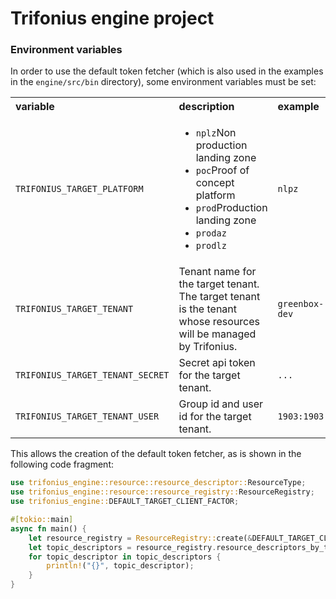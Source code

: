 # Trifonius engine project

### Environment variables

In order to use the default token fetcher (which is also used in the examples in the
`engine/src/bin` directory), some environment variables must be set:

<table>
    <tr align="top">
        <th align="left">variable</th>
        <th align="left">description</th>
        <th align="left">example</th>
    </tr>
    <tr align="top">
        <td align="top"><code>TRIFONIUS_TARGET_PLATFORM</code></td>
        <td>
            <ul>
                <li><code>nplz</code>Non production landing zone</li>
                <li><code>poc</code>Proof of concept platform</li>
                <li><code>prod</code>Production landing zone</li>
                <li><code>prodaz</code></li>
                <li><code>prodlz</code></li>
            </ul>
        </td>
        <td align="top"><code>nlpz</code></td>
    </tr>
    <tr align="top">
        <td><code>TRIFONIUS_TARGET_TENANT</code></td>
        <td>Tenant name for the target tenant. The target tenant is the tenant whose resources 
            will be managed by Trifonius.</td>
        <td><code>greenbox-dev</code></td>
    </tr>
    <tr align="top">
        <td><code>TRIFONIUS_TARGET_TENANT_SECRET</code></td>
        <td>Secret api token for the target tenant.</td>
        <td><code>...</code></td>
    </tr>
    <tr align="top">
        <td><code>TRIFONIUS_TARGET_TENANT_USER</code></td>
        <td>Group id and user id for the target tenant.</td>
        <td><code>1903:1903</code></td>
    </tr>
</table>

This allows the creation of the default token fetcher, as is shown in the following code fragment:

```rust
use trifonius_engine::resource::resource_descriptor::ResourceType;
use trifonius_engine::resource::resource_registry::ResourceRegistry;
use trifonius_engine::DEFAULT_TARGET_CLIENT_FACTOR;

#[tokio::main]
async fn main() {
    let resource_registry = ResourceRegistry::create(&DEFAULT_TARGET_CLIENT_FACTOR).unwrap();
    let topic_descriptors = resource_registry.resource_descriptors_by_type(ResourceType::Topic).unwrap();
    for topic_descriptor in topic_descriptors {
        println!("{}", topic_descriptor);
    }
}

```
